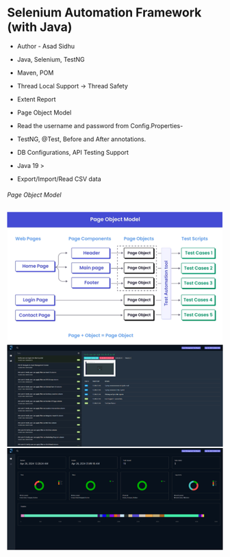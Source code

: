 # Selenium Automation Framework (with Java)

- Author - Asad Sidhu

- Java, Selenium, TestNG

- Maven, POM

- Thread Local Support → Thread Safety

- Extent Report

- Page Object Model

- Read the username and password from Config.Properties-

- TestNG, @Test, Before and After annotations.

- DB Configurations, API Testing Support

- Java 19 >

- Export/Import/Read CSV data

<h6>Page Object Model</h6>

<img width="1024"  src="https://github.com/asad-sidhu/biotech_selenium_scripts/blob/main/POM%20framework.png">

<img width="1024"  src="https://github.com/asad-sidhu/biotech_selenium_scripts/blob/main/Extent%20Reports%201.png">

<img width="1024"  src="https://github.com/asad-sidhu/biotech_selenium_scripts/blob/main/Extent%20Reports%202.png">

